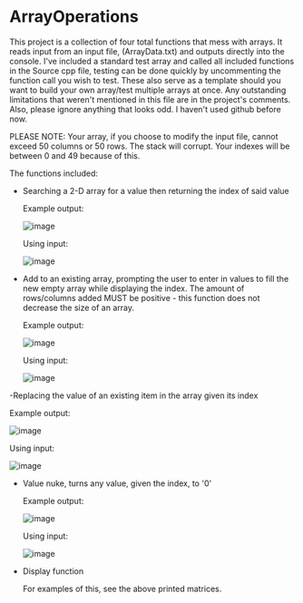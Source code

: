 # ArrayOperations

This project is a collection of four total functions that mess with arrays. It reads input from an input file, (ArrayData.txt) and outputs directly into the console.
I've included a standard test array and called all included functions in the Source cpp file, testing can be done quickly by uncommenting the function call you wish to test.
These also serve as a template should you want to build your own array/test multiple arrays at once. Any outstanding limitations that weren't mentioned in this file are in the project's comments.
Also, please ignore anything that looks odd. I haven't used github before now.

PLEASE NOTE: Your array, if you choose to modify the input file, cannot exceed 50 columns or 50 rows. The stack will corrupt. Your indexes will be between 0 and 49 because of this.

The functions included:
- Searching a 2-D array for a value then returning the index of said value

  Example output:
  
  ![image](https://user-images.githubusercontent.com/124931156/217935124-c070cc74-f7b3-49ee-92cd-f23ca2c8f1cf.png)

  Using input:
  
  ![image](https://user-images.githubusercontent.com/124931156/217935297-eab7825c-ae69-4c4e-9b83-dca13e2a2034.png)


- Add to an existing array, prompting the user to enter in values to fill the new empty array while displaying the index. The amount of rows/columns added MUST be positive - this function does not decrease the size of an array.

  Example output:
  
  ![image](https://user-images.githubusercontent.com/124931156/217936205-ba2ebfca-84d8-4675-9ba1-a104b64e3d3d.png)

  Using input:
  
  ![image](https://user-images.githubusercontent.com/124931156/217936354-22fd7b80-3fc0-4466-987b-5f552f5bdd6b.png)


-Replacing the value of an existing item in the array given its index

  Example output:
  
  ![image](https://user-images.githubusercontent.com/124931156/217936970-639d3c14-68d2-46c7-a8d3-4783ebc3a554.png)

  Using input:
  
  ![image](https://user-images.githubusercontent.com/124931156/217937021-4ffb86c9-7bd3-488f-929e-8d0b918362ec.png)


- Value nuke, turns any value, given the index, to '0'
 
  Example output:
  
  ![image](https://user-images.githubusercontent.com/124931156/217937266-c7b67032-a6f5-4451-ab54-36fe85f89155.png)

  Using input:
  
  ![image](https://user-images.githubusercontent.com/124931156/217937353-c391f1cb-f451-4206-928d-a01256d06310.png)
  
  
- Display function

  For examples of this, see the above printed matrices.
